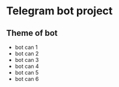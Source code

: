# Telegram bot project

## Theme of bot

- bot can 1
- bot can 2
- bot can 3
- bot can 4
- bot can 5
- bot can 6
